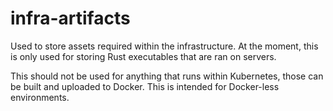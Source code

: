 # infra-artifacts

Used to store assets required within the infrastructure. At the moment, this is
only used for storing Rust executables that are ran on servers.

This should not be used for anything that runs within Kubernetes, those can be
built and uploaded to Docker. This is intended for Docker-less environments.

